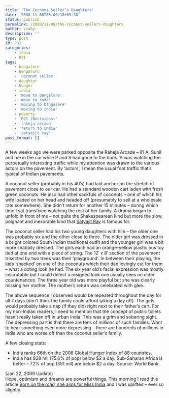 ```yaml
---
title: 'The Coconut Seller’s Daughters'
date: '2008-11-06T08:09:18+05:30'
status: publish
permalink: /2008/11/06/the-coconut-sellers-daughters
author: vishy
description: ''
type: post
id: 231
categories: 
    - India
    - R2I
tags:
    - bangalore
    - bengaluru
    - 'coconut seller'
    - daughter
    - hunger
    - india
    - 'move to bangalore'
    - 'move to inda'
    - 'moving to bangalore'
    - 'moving to india'
    - poverty
    - 'R2I (Decisions)'
    - 'raheja arcade'
    - 'return to india'
    - 'satyajit ray'
post_format: []
---
```

A few weeks ago we were parked opposite the Raheja Arcade – li’l A, Sunil and me in the car while P and S had gone to the bank. A was watching the perpetually interesting traffic while my attention was drawn to the various actors on the pavement. By ‘actors’, I mean the usual foot traffic that’s typical of Indian pavements.

A coconut seller (probably in his 40’s) had laid anchor on the stretch of pavement close to our car. He had a standard wooden cart laden with fresh green coconuts. He also had other sackfuls of coconuts – one of which his wife loaded on her head and headed off (presumably to sell at a wholesale rate somewhere). She didn’t return for another 15 minutes – during which time I sat transfixed watching the rest of her family. A drama began to unfold in front of me – not quite the Shakespearean kind but more the slow, poignant and inexorable kind that [Satyajit Ray](http://www.satyajitray.org/) is famous for.

The coconut seller had his two young daughters with him – the older one was probably six and the other close to three. The older girl was dressed in a bright colored South Indian traditional outfit and the younger girl was a bit more shabbily dressed. The girls each had an orange-yellow plastic bus toy tied at one end with a piece of string. The 12′ x 8′ section of the pavement trisected by two trees was their ‘playground’. In between their playing, the kids ‘snacked’ on one of the coconuts which their dad lovingly cut for them – what a doting look he had. The six year old’s facial expression was mostly inscrutable but I could detect a resigned look one usually sees on older countenances. The three year old was more playful but she was clearly missing her mother. The mother’s return was celebrated with glee.

The above sequence I observed would be repeated throughout the day for all 7 days (don’t think the family could afford taking a day off). The girls would probably take a nap (if they did) right next to their father’s cart. For my non-Indian readers, I need to mention that the concept of public toilets hasn’t really taken off in urban India. This was a grim and sobering sight. The depressing part is that there are tens of millions of such families. Want to hear something even more depressing – there are hundreds of millions in India who are worse off than the coconut seller’s family.

A few closing stats:

- <span class="msgtxt en">India ranks 66th on the [2008 Global Hunger Index](http://news.bbc.co.uk/2/hi/in_depth/7670229.stm) of 88 countries.</span>
- <span class="msgtxt en">India has 828 mil (75.6% of pop) below $2 a day. Sub-Saharan Africa is better – 72% of pop (551 mil) are below $2 a day. Source: World Bank.</span>

(Jan 22, 2009 Update)  
Hope, optimism and dreams are powerful things. This morning I read this article [Born on the road, she aims for Miss India](http://www.rediff.com/news/2009/jan/21-born-on-the-road-she-aims-for-miss-india.htm) and I was uplifted – ever so slightly.